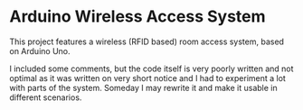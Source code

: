 # Arduino Wireless Access System
This project features a wireless (RFID based) room access system, based on Arduino Uno.

I included some comments, but the code itself is very poorly written and 
not optimal as it was written on very short notice and I had to experiment a lot
with parts of the system. Someday I may rewrite it and make it usable in different scenarios.
